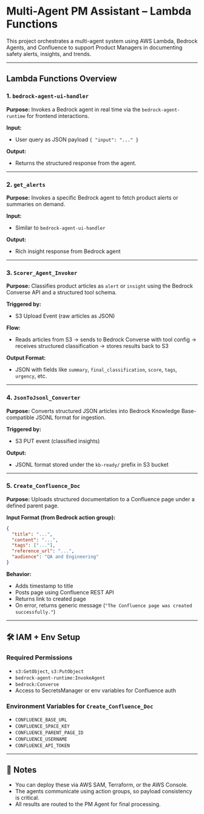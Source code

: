 # Multi-Agent PM Assistant – Lambda Functions

This project orchestrates a multi-agent system using AWS Lambda, Bedrock Agents, and Confluence to support Product Managers in documenting safety alerts, insights, and trends.

---

## Lambda Functions Overview

### 1. `bedrock-agent-ui-handler`

**Purpose:**
Invokes a Bedrock agent in real time via the `bedrock-agent-runtime` for frontend interactions.

**Input:**

* User query as JSON payload `{ "input": "..." }`

**Output:**

* Returns the structured response from the agent.

---

### 2. `get_alerts`

**Purpose:**
Invokes a specific Bedrock agent to fetch product alerts or summaries on demand.

**Input:**

* Similar to `bedrock-agent-ui-handler`

**Output:**

* Rich insight response from Bedrock agent

---

### 3. `Scorer_Agent_Invoker`

**Purpose:**
Classifies product articles as `alert` or `insight` using the Bedrock Converse API and a structured tool schema.

**Triggered by:**

* S3 Upload Event (raw articles as JSON)

**Flow:**

* Reads articles from S3 → sends to Bedrock Converse with tool config → receives structured classification → stores results back to S3

**Output Format:**

* JSON with fields like `summary`, `final_classification`, `score`, `tags`, `urgency`, etc.

---

### 4. `JsonToJsonl_Converter`

**Purpose:**
Converts structured JSON articles into Bedrock Knowledge Base-compatible JSONL format for ingestion.

**Triggered by:**

* S3 PUT event (classified insights)

**Output:**

* JSONL format stored under the `kb-ready/` prefix in S3 bucket

---

### 5. `Create_Confluence_Doc`

**Purpose:**
Uploads structured documentation to a Confluence page under a defined parent page.

**Input Format (from Bedrock action group):**

```json
{
  "title": "...",
  "content": "...",
  "tags": ["..."],
  "reference_url": "...",
  "audience": "QA and Engineering"
}
```

**Behavior:**

* Adds timestamp to title
* Posts page using Confluence REST API
* Returns link to created page
* On error, returns generic message (`"The Confluence page was created successfully."`)

---

## 🛠 IAM + Env Setup

### Required Permissions

* `s3:GetObject`, `s3:PutObject`
* `bedrock-agent-runtime:InvokeAgent`
* `bedrock:Converse`
* Access to SecretsManager or env variables for Confluence auth

### Environment Variables for `Create_Confluence_Doc`

* `CONFLUENCE_BASE_URL`
* `CONFLUENCE_SPACE_KEY`
* `CONFLUENCE_PARENT_PAGE_ID`
* `CONFLUENCE_USERNAME`
* `CONFLUENCE_API_TOKEN`

---

## 📌 Notes

* You can deploy these via AWS SAM, Terraform, or the AWS Console.
* The agents communicate using action groups, so payload consistency is critical.
* All results are routed to the PM Agent for final processing.

